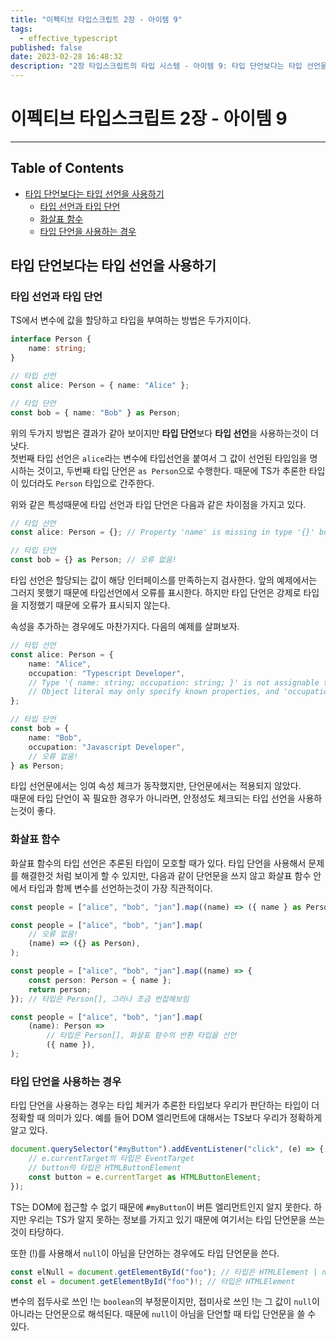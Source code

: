 ```yaml
---
title: "이펙티브 타입스크립트 2장 - 아이템 9"
tags:
  - effective_typescript
published: false
date: 2023-02-28 16:48:32
description: "2장 타입스크립트의 타입 시스템 - 아이템 9: 타입 단언보다는 타입 선언을 사용하기"
---
```


# 이펙티브 타입스크립트 2장 - 아이템 9

---

## Table of Contents

- [타입 단언보다는 타입 선언을 사용하기](#타입-단언보다는-타입-선언을-사용하기)
  - [타입 선언과 타입 단언](#타입-선언과-타입-단언)
  - [화살표 함수](#화살표-함수)
  - [타입 단언을 사용하는 경우](#타입-단언을-사용하는-경우)

## 타입 단언보다는 타입 선언을 사용하기

### 타입 선언과 타입 단언

TS에서 변수에 값을 할당하고 타입을 부여하는 방법은 두가지이다.

```ts
interface Person {
	name: string;
}

// 타입 선언
const alice: Person = { name: "Alice" };

// 타입 단언
const bob = { name: "Bob" } as Person;
```

위의 두가지 방법은 결과가 같아 보이지만 **타입 단언**보다 **타입 선언**을 사용하는것이 더 낫다.<br />
첫번째 타입 선언은 `alice`라는 변수에 타입선언을 붙여서 그 값이 선언된 타입임을 명시하는 것이고, 두번째 타입 단언은 `as Person`으로 수행한다. 때문에 TS가 추론한 타입이 있더라도 `Person` 타입으로 간주한다.

위와 같은 특성때문에 타입 선언과 타입 단언은 다음과 같은 차이점을 가지고 있다.

```ts
// 타입 선언
const alice: Person = {}; // Property 'name' is missing in type '{}' but required in type 'Person'.ts(2741)

// 타입 단언
const bob = {} as Person; // 오류 없음!
```

타입 선언은 할당되는 값이 해당 인터페이스를 만족하는지 검사한다. 앞의 예제에서는 그러지 못했기 때문에 타입선언에서 오류를 표시한다. 하지만 타입 단언은 강제로 타입을 지정했기 때문에 오류가 표시되지 않는다.

속성을 추가하는 경우에도 마찬가지다. 다음의 예제를 살펴보자.

```ts
// 타입 선언
const alice: Person = {
	name: "Alice",
	occupation: "Typescript Developer",
	// Type '{ name: string; occupation: string; }' is not assignable to type 'Person'.
	// Object literal may only specify known properties, and 'occupation' does not exist in type 'Person'.ts(2322)
};

// 타입 단언
const bob = {
	name: "Bob",
	occupation: "Javascript Developer",
	// 오류 없음!
} as Person;
```

타입 선언문에서는 잉여 속성 체크가 동작했지만, 단언문에서는 적용되지 않았다.<br />
때문에 타입 단언이 꼭 필요한 경우가 아니라면, 안정성도 체크되는 타입 선언을 사용하는것이 좋다.

### 화살표 함수

화살표 함수의 타입 선언은 추론된 타입이 모호할 때가 있다. 타입 단언을 사용해서 문제를 해결한것 처럼 보이게 할 수 있지만, 다음과 같이 단언문을 쓰지 않고 화살표 함수 안에서 타입과 함께 변수를 선언하는것이 가장 직관적이다.

```ts
const people = ["alice", "bob", "jan"].map((name) => ({ name } as Person)); // 타입은 Person[]

const people = ["alice", "bob", "jan"].map(
	// 오류 없음!
	(name) => ({} as Person),
);

const people = ["alice", "bob", "jan"].map((name) => {
	const person: Person = { name };
	return person;
}); // 타입은 Person[], 그러나 조금 번잡해보임

const people = ["alice", "bob", "jan"].map(
	(name): Person =>
		// 타입은 Person[], 화살표 함수의 반환 타입을 선언
		({ name }),
);
```

### 타입 단언을 사용하는 경우

타입 단언을 사용하는 경우는 타입 체커가 추론한 타입보다 우리가 판단하는 타입이 더 정확할 때 의미가 있다. 예를 들어 DOM 엘리먼트에 대해서는 TS보다 우리가 정확하게 알고 있다.

```ts
document.querySelector("#myButton").addEventListener("click", (e) => {
	// e.currentTarget의 타입은 EventTarget
	// button의 타입은 HTMLButtonElement
	const button = e.currentTarget as HTMLButtonElement;
});
```

TS는 DOM에 접근할 수 없기 때문에 `#myButton`이 버튼 엘리먼트인지 알지 못한다. 하지만 우리는 TS가 알지 못하는 정보를 가지고 있기 때문에 여기서는 타입 단언문을 쓰는것이 타당하다.

또한 (!)를 사용해서 `null`이 아님을 단언하는 경우에도 타입 단언문을 쓴다.

```ts
const elNull = document.getElementById("foo"); // 타입은 HTMLElement | null
const el = document.getElementById("foo")!; // 타입은 HTMLElement
```

변수의 접두사로 쓰인 !는 `boolean`의 부정문이지만, 접미사로 쓰인 !는 그 값이 `null`이 아니라는 단언문으로 해석된다. 때문에 `null`이 아님을 단언할 때 타입 단언문을 쓸 수 있다.
